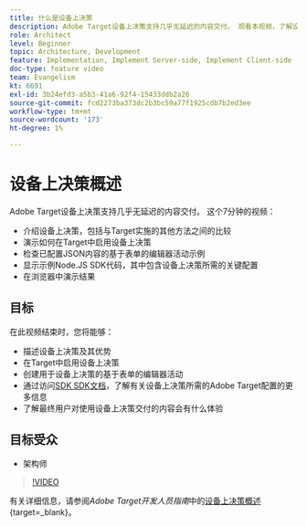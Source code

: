 ```yaml
---
title: 什么是设备上决策
description: Adobe Target设备上决策支持几乎无延迟的内容交付。 观看本视频，了解设备上决策以及如何启用它。
role: Architect
level: Beginner
topic: Architecture, Development
feature: Implementation, Implement Server-side, Implement Client-side
doc-type: feature video
team: Evangelism
kt: 6691
exl-id: 3b24efd3-a5b3-41a6-92f4-15433ddb2a26
source-git-commit: fcd2273ba373dc2b3bc59a77f1925cdb7b2ed3ee
workflow-type: tm+mt
source-wordcount: '173'
ht-degree: 1%

---
```


# 设备上决策概述

Adobe Target设备上决策支持几乎无延迟的内容交付。 这个7分钟的视频：

* 介绍设备上决策，包括与Target实施的其他方法之间的比较
* 演示如何在Target中启用设备上决策
* 检查已配置JSON内容的基于表单的编辑器活动示例
* 显示示例Node.JS SDK代码，其中包含设备上决策所需的关键配置
* 在浏览器中演示结果

## 目标

在此视频结束时，您将能够：

* 描述设备上决策及其优势
* 在Target中启用设备上决策
* 创建用于设备上决策的基于表单的编辑器活动
* 通过访问[SDK SDK文档](https://experienceleague.adobe.com/en/docs/target-dev/developer/server-side/on-device-decisioning/overview)，了解有关设备上决策所需的Adobe Target配置的更多信息
* 了解最终用户对使用设备上决策交付的内容会有什么体验

## 目标受众

* 架构师

>[!VIDEO](https://video.tv.adobe.com/v/329032/?quality=12)

有关详细信息，请参阅&#x200B;*Adobe Target开发人员指南*&#x200B;中的[设备上决策概述](https://experienceleague.adobe.com/docs/target-dev/developer/server-side/on-device-decisioning/overview.html){target=_blank}。
